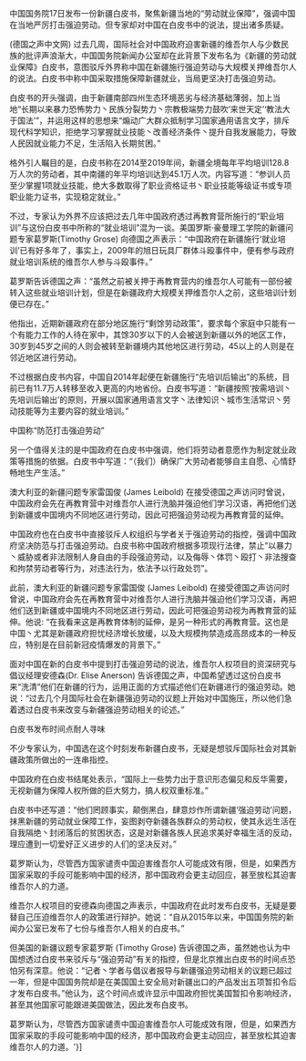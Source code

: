 中国国务院17日发布一份新疆白皮书，聚焦新疆当地的“劳动就业保障”，强调中国在当地严厉打击强迫劳动。但专家却对中国在白皮书中的说法，提出诸多质疑。

(德国之声中文网) 过去几周，国际社会对中国政府迫害新疆的维吾尔人与少数民族的批评声浪渐大，中国国务院新闻办公室却在此背景下发布名为《新疆的劳动就业保障》白皮书，意图驳斥外界称中国在新疆施行强迫劳动与大规模关押维吾尔人的说法。白皮书中称中国采取措施保障新疆就业，当局更坚决打击强迫劳动。

白皮书的开头强调，由于新疆南部四州生态环境恶劣与经济基础薄弱，加上当地“长期以来暴力恐怖势力丶民族分裂势力丶宗教极端势力鼓吹‘来世天定’‘教法大于国法’”，并运用这样的思想来“煽动广大群众抵制学习国家通用语言文字，排斥现代科学知识，拒绝学习掌握就业技能丶改善经济条件丶提升自我发展能力，导致人民因就业能力不足，生活陷入长期贫困。”

格外引人瞩目的是，白皮书称在2014至2019年间，新疆全境每年平均培训128.8万人次的劳动者，其中南疆的年平均培训达到45.1万人次。内容写道：“参训人员至少掌握1项就业技能，绝大多数取得了职业资格证书丶职业技能等级证书或专项职业能力证书，实现稳定就业。”

不过，专家认为外界不应该把过去几年中国政府透过再教育营所施行的“职业培训”与这份白皮书中所称的“就业培训”混为一谈。美国罗斯·豪曼理工学院的新疆问题专家葛罗斯(Timothy Grose) 向德国之声表示：“中国政府在新疆施行‘就业培训’已有好多年了，事实上，2009年的旭日玩具厂群体斗殴事件中，便有参与政府就业培训系统的维吾尔人参与斗殴事件。”

葛罗斯告诉德国之声：“虽然之前被关押于再教育营内的维吾尔人可能有一部份被转入这些就业培训计划，但是在新疆政府大规模关押维吾尔人之前，这些培训计划便已存在。”

他指出，近期新疆政府在部分地区施行“剩馀劳动政策”，要求每个家庭中只能有一个有能力工作的人待在家中，其馀30岁以下的人会被送到新疆以外的地区工作，30岁到45岁之间的人则会被转至新疆境内其他地区进行劳动，45以上的人则是在邻近地区进行劳动。

不过根据白皮书内容，中国自2014年起便在新疆施行“先培训后输出”的系统，目前已有11.7万人转移至收入更高的内地省份。白皮书写道：“新疆按照‘按需培训丶先培训后输出’的原则，开展以国家通用语言文字丶法律知识丶城市生活常识丶劳动技能等为主要内容的就业培训。”

中国称“防范打击强迫劳动”

另一个值得关注的是中国政府在白皮书中强调，他们将劳动者意愿作为制定就业政策等措施的依据。白皮书中写道：“（我们）确保广大劳动者能够自主自愿、心情舒畅地生产生活。”

澳大利亚的新疆问题专家雷国俊 (James Leibold) 在接受德国之声访问时曾说，中国政府会先在再教育营中对维吾尔人进行洗脑并强迫他们学习汉语，再把他们送到新疆或中国境内不同地区进行劳动，因此可把强迫劳动视为再教育营的延伸。

中国政府也在白皮书中直接驳斥人权组织与学者关于强迫劳动的指控，强调中国政府坚决防范与打击强迫劳动。白皮书称中国政府根据多项现行法律，禁止“以暴力丶威胁或者非法限制人身自由的手段强迫劳动，以及侮辱丶体罚丶殴打丶非法搜查和拘禁劳动者等行为，对违法行为，依法予以行政处罚”。

此前，澳大利亚的新疆问题专家雷国俊 (James Leibold) 在接受德国之声访问时曾说，中国政府会先在再教育营中对维吾尔人进行洗脑并强迫他们学习汉语，再把他们送到新疆或中国境内不同地区进行劳动，因此可把强迫劳动视为再教育营的延伸。他说: “在我看来这是再教育体制的延伸，是另一种形式的再教育营。这也是中国丶尤其是新疆政府担忧经济增长放缓，以及大规模拘禁造成高昂成本的一种反应，特别是在目前新冠疫情爆发的背景下。”

面对中国在新的白皮书中提到打击强迫劳动的说法，维吾尔人权项目的资深研究与倡议经理安德森(Dr. Elise Anerson) 告诉德国之声，中国希望透过这份白皮书来“洗清”他们在新疆的行为，运用正面的方式描述他们在新疆进行的强迫劳动。她说：“过去几个月国际社会在新疆强迫劳动的议题上开始对中国施压，所以他们急着透过白皮书来改变与新疆强迫劳动相关的论述。”

白皮书发布时间点耐人寻味

不少专家认为，中国选在这个时刻发布新疆白皮书，无疑是想驳斥国际社会对其新疆政策所做出的一连串指控。

中国政府在白皮书结尾处表示，“国际上一些势力出于意识形态偏见和反华需要，无视新疆为保障人权所做的巨大努力，搞人权双重标准。”

白皮书中还写道：“他们罔顾事实，颠倒黑白，肆意炒作所谓新疆‘强迫劳动’问题，抹黑新疆的劳动就业保障工作，妄图剥夺新疆各族群众的劳动权，使其永远生活在自我隔绝丶封闭落后的贫困状态，这是对新疆各族人民追求美好幸福生活的反动，理应遭到一切爱好正义进步的人们的坚决反对。”

葛罗斯认为，尽管西方国家谴责中国迫害维吾尔人可能成效有限，但是，如果西方国家采取的手段可能影响中国的经济，那中国政府会更主动回应，甚至放松其迫害维吾尔人的力道。

维吾尔人权项目的安德森向德国之声表示，中国政府在此时发布白皮书，无疑是要替自己压迫维吾尔人的政策进行辩护。她说：“自从2015年以来，中国国务院的新闻办公室已发布了七份与维吾尔人相关的白皮书。”

但美国的新疆议题专家葛罗斯 (Timothy Grose) 告诉德国之声，虽然她也认为中国想透过白皮书来驳斥与“强迫劳动”有关的指控，但是北京推出白皮书的时间点恐怕另有深意。他说：“记者丶学者与倡议者报导与新疆强迫劳动相关的议题已超过一年，但是中国国务院却是在美国国土安全局对新疆出口的产品发出五项暂扣令后才发布白皮书。”他认为，这个时间点或许显示中国政府担忧美国暂扣令影响经济，甚至其他国家可能跟进美国做法，因此发布白皮书。

葛罗斯认为，尽管西方国家谴责中国迫害维吾尔人可能成效有限，但是，如果西方国家采取的手段可能影响中国的经济，那中国政府会更主动回应，甚至放松其迫害维吾尔人的力道。'}]
